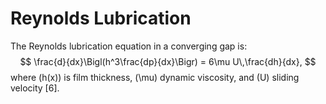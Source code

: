 # Reynolds Lubrication

The Reynolds lubrication equation in a converging gap is:
$$
\frac{d}{dx}\Bigl(h^3\frac{dp}{dx}\Bigr) = 6\mu U\,\frac{dh}{dx},
$$
where \(h(x)\) is film thickness, \(\mu\) dynamic viscosity, and \(U\) sliding velocity [6].

